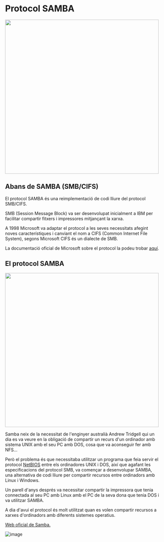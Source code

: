 # Protocol SAMBA

<img src="https://github.com/XaSaFa/MP04/assets/110727546/50a63ab0-b038-4d70-baa2-c60a2c135e2f" width=500px/>

## Abans de SAMBA (SMB/CIFS)

El protocol SAMBA és una reimplementació de codi lliure del protocol SMB/CIFS.

SMB (Session Message Block) va ser desenvolupat inicialment a IBM per facilitar compartir fitxers i impressores mitjançant la xarxa.

A 1998 Microsoft va adaptar el protocol a les seves necessitats afegint noves característiques i canviant el nom a CIFS (Common Internet File System), segons Microsoft CIFS és un dialecte de SMB.

La documentació oficial de Microsoft sobre el protocol la podeu trobar [aquí](https://docs.microsoft.com/en-us/openspecs/windows_protocols/ms-cifs/d416ff7c-c536-406e-a951-4f04b2fd1d2b).

## El protocol SAMBA

<img src="https://github.com/XaSaFa/MP04/assets/110727546/08da469e-67a5-4711-9712-f088d1a717e2" width=500px/>

Samba neix de la necessitat de l'enginyer australià Andrew Tridgell qui un dia es va veure en la obligació de compartir un recurs d'un ordinador amb sistema UNIX amb el seu PC amb DOS, cosa que va aconseguir fer amb NFS...

Però el problema és que necessitaba utilitzar un programa que feia servir el protocol [NetBIOS](https://es.wikipedia.org/wiki/NetBIOS) entre els ordinadores UNIX i DOS, així que agafant les especificacions del protocol SMB, va començar a desenvolupar SAMBA, una alternativa de codi lliure per compartir recursos entre ordinadors amb Linux i Windows.

Un parell d'anys després va necessitar compartir la impressora que tenia connectada al seu PC amb Linux amb el PC de la seva dona que tenia DOS i va utilitzar SAMBA.

A dia d'avui el protocol és molt utilitzat quan es volen compartir recursos a xarxes d'ordinadors amb diferents sistemes operatius.

[Web oficial de Samba.](https://www.samba.org/samba/)

![image](https://github.com/XaSaFa/MP04/assets/110727546/64261277-9858-41e6-96b2-649353ffd81f)

